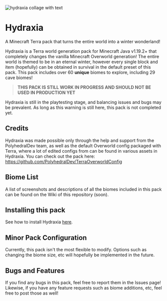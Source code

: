 ![hydraxia collage with text](https://user-images.githubusercontent.com/76827500/202873195-0cf3362b-bb2a-4d55-9758-5768458c3c33.png)

# **Hydraxia**
A Minecraft Terra pack that turns the entire world into a winter wonderland!

Hydraxia is a Terra world generation pack for Minecraft Java v1.19.2+ that completely changes the vanilla Minecraft Overworld generation! The entire world is themed to be in an eternal winter, however every single block and item (hopefully) can be obtained in survival in the default preset of this pack. This pack includes over 60 **unique** biomes to explore, including 29 cave biomes!

> **THIS PACK IS STILL WORK IN PROGRESS AND SHOULD NOT BE USED IN PRODUCTION YET**

Hydraxia is still in the playtesting stage, and balancing issues and bugs may be prevalent. As long as this warning is still here, this pack is not completed yet.

## Credits
Hydraxia was made possible only through the help and support from the PolyhedralDev team, as well as the default Overworld config packaged with Terra, where a lot of edited configs from can be found in various assets in Hydraxia. You can check out the pack here: https://github.com/PolyhedralDev/TerraOverworldConfig

## Biome List
A list of screenshots and descriptions of all the biomes included in this pack can be found on the Wiki of this repository (soon).

## Installing this pack

See how to install Hydraxia [here](https://github.com/JaddotWuzHere/Hydraxia/wiki/Pack-Installation).

## Minor Pack Configuration
Currently, this pack isn't the most flexible to modify. Options such as changing the biome size, etc will hopefully be implemented in the future.

## Bugs and Features
If you find any bugs in this pack, feel free to report them in the Issues page! Likewise, if you have any feature requests such as biome additions, etc, feel free to post those as well!

